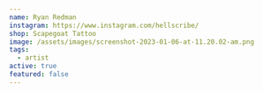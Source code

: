 ```yaml
---
name: Ryan Redman
instagram: https://www.instagram.com/hellscribe/
shop: Scapegoat Tattoo
image: /assets/images/screenshot-2023-01-06-at-11.20.02-am.png
tags:
  - artist
active: true
featured: false
---
```

